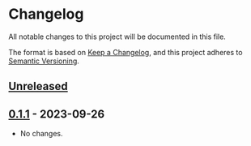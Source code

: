 # Changelog

All notable changes to this project will be documented in this file.

The format is based on [Keep a Changelog](https://keepachangelog.com/en/1.1.0/),
and this project adheres to [Semantic Versioning](https://semver.org/spec/v2.0.0.html).

## [Unreleased]

## [0.1.1] - 2023-09-26

- No changes.

[unreleased]: https://github.com/colincasey/noop-cnb/compare/v0.1.1...HEAD
[0.1.1]: https://github.com/colincasey/noop-cnb/releases/tag/v0.1.1
